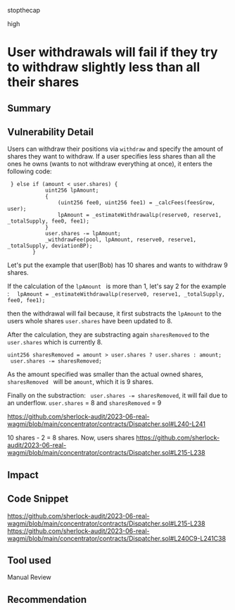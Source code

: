 stopthecap

high

# User withdrawals will fail if they try to withdraw slightly less than all their shares

## Summary

## Vulnerability Detail
Users can withdraw their positions via `withdraw` and specify the amount of shares they want to withdraw. If a user specifies less shares than all the ones he owns (wants to not withdraw everything at once), it enters the following code:

```@solidity
 } else if (amount < user.shares) {
            uint256 lpAmount;
            {
                (uint256 fee0, uint256 fee1) = _calcFees(feesGrow, user);
                lpAmount = _estimateWithdrawalLp(reserve0, reserve1, _totalSupply, fee0, fee1);
            }
            user.shares -= lpAmount;
            _withdrawFee(pool, lpAmount, reserve0, reserve1, _totalSupply, deviationBP);
        }
```
Let's put the example that user(Bob) has 10 shares and wants to withdraw 9 shares.

If the calculation of the `lpAmount ` is more than 1, let's say 2 for the example : 
`  lpAmount = _estimateWithdrawalLp(reserve0, reserve1, _totalSupply, fee0, fee1);`

then the withdrawal will fail because, it first substracts the `lpAmount` to the users whole shares ` user.shares ` have been updated to 8.

After the calculation, they are substracting again `sharesRemoved` to the ` user.shares ` which is currently 8.

```@solidity
uint256 sharesRemoved = amount > user.shares ? user.shares : amount;
 user.shares -= sharesRemoved;
```

As the amount specified was smaller than the actual owned shares, `sharesRemoved ` will be `amount`, which it is 9 shares.

Finally on the substraction: ` user.shares -= sharesRemoved`, it will fail due to an underflow. `user.shares` = 8 and `sharesRemoved` = 9

https://github.com/sherlock-audit/2023-06-real-wagmi/blob/main/concentrator/contracts/Dispatcher.sol#L240-L241

10 shares - 2 = 8 shares. Now, users shares 
https://github.com/sherlock-audit/2023-06-real-wagmi/blob/main/concentrator/contracts/Dispatcher.sol#L215-L238
## Impact

## Code Snippet
https://github.com/sherlock-audit/2023-06-real-wagmi/blob/main/concentrator/contracts/Dispatcher.sol#L215-L238
https://github.com/sherlock-audit/2023-06-real-wagmi/blob/main/concentrator/contracts/Dispatcher.sol#L240C9-L241C38
## Tool used

Manual Review

## Recommendation
